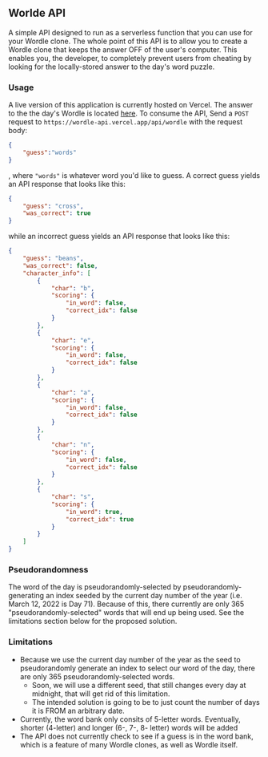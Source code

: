 ## Worlde API

A simple API designed to run as a serverless function that you can use for your Wordle clone. The whole point of this API is to allow you to create a Wordle clone that keeps the answer OFF of the user's computer. This enables you, the developer, to completely prevent users from cheating by looking for the locally-stored answer to the day's word puzzle.

### Usage

A live version of this application is currently hosted on Vercel. The answer to the the day's Wordle is located [here](https://wordle-api.vercel.app/). To consume the API, Send a `POST` request to `https://wordle-api.vercel.app/api/wordle` with the request body:

```json
{
    "guess":"words"
}
```

, where `"words"` is whatever word you'd like to guess. A correct guess yields an API response that looks like this:

```json
{
	"guess": "cross",
	"was_correct": true
}
```

while an incorrect guess yields an API response that looks like this:

```json
{
	"guess": "beans",
	"was_correct": false,
	"character_info": [
		{
			"char": "b",
			"scoring": {
				"in_word": false,
				"correct_idx": false
			}
		},
		{
			"char": "e",
			"scoring": {
				"in_word": false,
				"correct_idx": false
			}
		},
		{
			"char": "a",
			"scoring": {
				"in_word": false,
				"correct_idx": false
			}
		},
		{
			"char": "n",
			"scoring": {
				"in_word": false,
				"correct_idx": false
			}
		},
		{
			"char": "s",
			"scoring": {
				"in_word": true,
				"correct_idx": true
			}
		}
	]
}
```
### Pseudorandomness
The word of the day is pseudorandomly-selected by pseudorandomly-generating an index seeded by the current day number of the year (i.e. March 12, 2022 is Day 71). Because of this, there currently are only 365 "pseudorandomly-selected" words that will end up being used. See the limitations section below for the proposed solution. 

### Limitations
- Because we use the current day number of the year as the seed to pseudorandomly generate an index to select our word of the day, there are only 365 pseudorandomly-selected words. 
	- Soon, we will use a different seed, that still changes every day at midnight, that will get rid of this limitation.
	- The intended solution is going to be to just count the number of days it is FROM an arbitrary date. 
- Currently, the word bank only consits of 5-letter words. Eventually, shorter (4-letter) and longer (6-, 7-, 8- letter) words will be added
- The API does not currently check to see if a guess is in the word bank, which is a feature of many Wordle clones, as well as Wordle itself.

